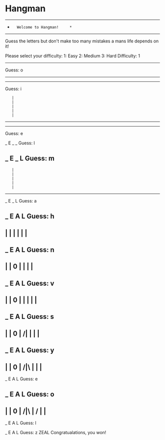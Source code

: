 # Hangman

*************************************************
*		Welcome to Hangman!		*
*************************************************
 Guess the letters but don't make too many 
 mistakes a mans life depends on it!


Please select your difficulty:
	1: Easy
	2: Medium
	3: Hard
Difficulty: 1

_ _ _ _ 
Guess: o
        
        
        
        
        
        
 -------

_ _ _ _ 
Guess: i
        
       |
       |
       |
       |
       |
 -------

_ _ _ _ 
Guess: e

_ E _ _ 
Guess: l

_ E _ L 
Guess: m
  ------
       |
       |
       |
       |
       |
 -------

_ E _ L 
Guess: a

_ E A L 
Guess: h
  ------
  |    |
       |
       |
       |
       |
 -------

_ E A L 
Guess: n
  ------
  |    |
  0    |
       |
       |
       |
 -------

_ E A L 
Guess: v
  ------
  |    |
  0    |
  |    |
       |
       |
 -------

_ E A L 
Guess: s
  ------
  |    |
  0    |
 /|    |
       |
       |
 -------

_ E A L 
Guess: y
  ------
  |    |
  0    |
 /|\   |
       |
       |
 -------

_ E A L 
Guess: e

_ E A L 
Guess: o
  ------
  |    |
  0    |
 /|\   |
 /     |
       |
 -------

_ E A L 
Guess: l

_ E A L 
Guess: z
ZEAL
Congratualations, you won!

